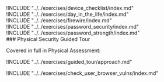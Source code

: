 <div class="boxtext">
!INCLUDE "../../exercises/device_checklist/index.md"
</div>

<div class="boxtext">
!INCLUDE "../../exercises/day_in_the_life/index.md"
</div>

<div class="boxtext">
!INCLUDE "../../exercises/firewire/index.md"
</div>

<div class="boxtext">
!INCLUDE "../../exercises/password_security/index.md"
</div>

<div class="boxtext">
!INCLUDE "../../exercises/password_strength/index.md"
</div>

<div class="boxtext">
### Physical Security Guided Tour

Covered in full in Physical Assessment:

!INCLUDE "../../exercises/guided_tour/approach.md"
</div>

<div class="boxtext">
!INCLUDE "../../exercises/check_user_browser_vulns/index.md"
</div>